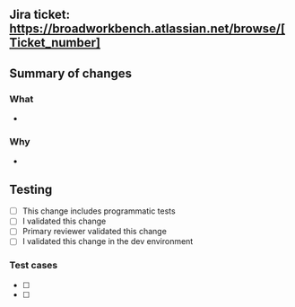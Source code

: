 <!-- Welcome to your Leonardo pull request! -->
<!-- See guidelines at https://github.com/DataBiosphere/leonardo/blob/develop/CONTRIBUTING.md -->

## Jira ticket: https://broadworkbench.atlassian.net/browse/[Ticket_number]

<!-- ### Dependencies -->
<!-- Include any dependent tickets and describe the relationship. Include any relevant Jira tickets. -->

## Summary of changes

<!-- Please give an abridged version of the ticket description here and/or fill out the following fields. -->

### What

-

### Why

-

## Testing

<!-- Some checks run automatically on every PR. Rerun automation tests by commenting `jenkins retest` or `jenkins multi-test`. -->

- [ ] This change includes programmatic tests <!-- unit, automation, etc -->
- [ ] I validated this change <!-- (in what environment?) -->
- [ ] Primary reviewer validated this change <!-- (consider a pair review!) -->
- [ ] I validated this change in the dev environment <!-- (after successfully merging to `develop`) -->

### Test cases

- [ ] <!-- Test case 1 -->
- [ ] <!-- Test case 2 -->

<!-- ### Test data -->

